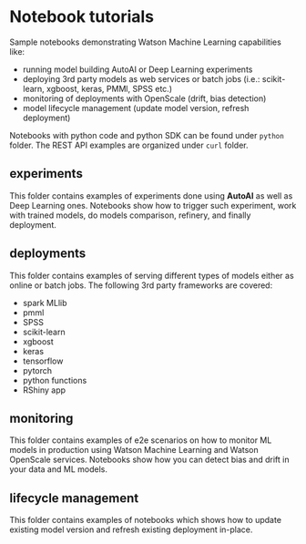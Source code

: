 # Notebook tutorials
Sample notebooks demonstrating Watson Machine Learning capabilities like:
- running model building AutoAI or Deep Learning experiments
- deploying 3rd party models as web services or batch jobs (i.e.: scikit-learn, xgboost, keras, PMMl, SPSS etc.)
- monitoring of deployments with OpenScale (drift, bias detection)
- model lifecycle management (update model version, refresh deployment)


Notebooks with python code and python SDK can be found under `python` folder.
The REST API examples are organized under `curl` folder.


## experiments
This folder contains examples of experiments done using **AutoAI** as well as Deep Learning ones.
Notebooks show how to trigger such experiment, work with trained models, do models comparison, refinery, and finally deployment.


## deployments
This folder contains examples of serving different types of models either as online or batch jobs.
The following 3rd party frameworks are covered:
- spark MLlib
- pmml
- SPSS
- scikit-learn
- xgboost
- keras
- tensorflow
- pytorch
- python functions
- RShiny app


## monitoring
This folder contains examples of e2e scenarios on how to monitor ML models in production using Watson Machine Learning and Watson OpenScale services.
Notebooks show how you can detect bias and drift in your data and ML models.


## lifecycle management
This folder contains examples of notebooks which shows how to update existing model version and refresh existing deployment in-place.
